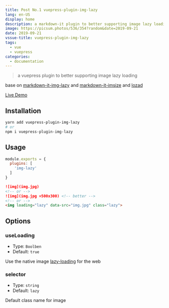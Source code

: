 ```yaml
---
title: Post No.1 vuepress-plugin-img-lazy
lang: en-US
display: home
description: a markdown-it plugin to better supporting image lazy loading
image: https://picsum.photos/536/354?random&date=2019-09-21
date: 2019-09-21
vssue-title: vuepress-plugin-img-lazy
tags:
  - vue
  - vuepress
categories:
  - documentation
---
```


> a vuepress plugin to better supporting image lazy loading

<!-- more -->

base on [markdown-it-img-lazy](https://github.com/tolking/markdown-it-img-lazy) and [markdown-it-imsize](https://github.com/tatsy/markdown-it-imsize) and [lozad](https://github.com/ApoorvSaxena/lozad.js)

[Live Demo](https://tolking.github.io/vuepress-plugin-img-lazy/preview.html)

## Installation

``` sh
yarn add vuepress-plugin-img-lazy
# or
npm i vuepress-plugin-img-lazy
```

## Usage

``` js
module.exports = {
  plugins: [
    'img-lazy'
  ]
}
```

``` md
![img](img.jpg)
<!-- or -->
![img](img.jpg =500x300) <!-- better -->
<!-- or -->
<img loading="lazy" data-src="img.jpg" class="lazy">
```

## Options

### useLoading
- Type: `Boolben`
- Default: `true`

Use the native image [lazy-loading](https://caniuse.com/#feat=loading-lazy-attr) for the web

### selector
- Type: `string`
- Default: `lazy`

Default class name for image
